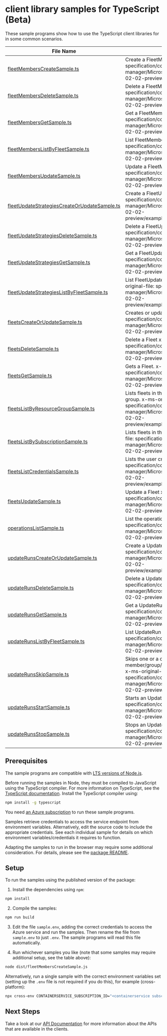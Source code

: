 # client library samples for TypeScript (Beta)

These sample programs show how to use the TypeScript client libraries for in some common scenarios.

| **File Name**                                                                             | **Description**                                                                                                                                                                                                                                    |
| ----------------------------------------------------------------------------------------- | -------------------------------------------------------------------------------------------------------------------------------------------------------------------------------------------------------------------------------------------------- |
| [fleetMembersCreateSample.ts][fleetmemberscreatesample]                                   | Create a FleetMember x-ms-original-file: specification/containerservice/resource-manager/Microsoft.ContainerService/fleet/preview/2024-02-02-preview/examples/FleetMembers_Create.json                                                             |
| [fleetMembersDeleteSample.ts][fleetmembersdeletesample]                                   | Delete a FleetMember x-ms-original-file: specification/containerservice/resource-manager/Microsoft.ContainerService/fleet/preview/2024-02-02-preview/examples/FleetMembers_Delete.json                                                             |
| [fleetMembersGetSample.ts][fleetmembersgetsample]                                         | Get a FleetMember x-ms-original-file: specification/containerservice/resource-manager/Microsoft.ContainerService/fleet/preview/2024-02-02-preview/examples/FleetMembers_Get.json                                                                   |
| [fleetMembersListByFleetSample.ts][fleetmemberslistbyfleetsample]                         | List FleetMember resources by Fleet x-ms-original-file: specification/containerservice/resource-manager/Microsoft.ContainerService/fleet/preview/2024-02-02-preview/examples/FleetMembers_ListByFleet.json                                         |
| [fleetMembersUpdateSample.ts][fleetmembersupdatesample]                                   | Update a FleetMember x-ms-original-file: specification/containerservice/resource-manager/Microsoft.ContainerService/fleet/preview/2024-02-02-preview/examples/FleetMembers_Update.json                                                             |
| [fleetUpdateStrategiesCreateOrUpdateSample.ts][fleetupdatestrategiescreateorupdatesample] | Create a FleetUpdateStrategy x-ms-original-file: specification/containerservice/resource-manager/Microsoft.ContainerService/fleet/preview/2024-02-02-preview/examples/UpdateStrategies_CreateOrUpdate.json                                         |
| [fleetUpdateStrategiesDeleteSample.ts][fleetupdatestrategiesdeletesample]                 | Delete a FleetUpdateStrategy x-ms-original-file: specification/containerservice/resource-manager/Microsoft.ContainerService/fleet/preview/2024-02-02-preview/examples/UpdateStrategies_Delete.json                                                 |
| [fleetUpdateStrategiesGetSample.ts][fleetupdatestrategiesgetsample]                       | Get a FleetUpdateStrategy x-ms-original-file: specification/containerservice/resource-manager/Microsoft.ContainerService/fleet/preview/2024-02-02-preview/examples/UpdateStrategies_Get.json                                                       |
| [fleetUpdateStrategiesListByFleetSample.ts][fleetupdatestrategieslistbyfleetsample]       | List FleetUpdateStrategy resources by Fleet x-ms-original-file: specification/containerservice/resource-manager/Microsoft.ContainerService/fleet/preview/2024-02-02-preview/examples/UpdateStrategies_ListByFleet.json                             |
| [fleetsCreateOrUpdateSample.ts][fleetscreateorupdatesample]                               | Creates or updates a Fleet. x-ms-original-file: specification/containerservice/resource-manager/Microsoft.ContainerService/fleet/preview/2024-02-02-preview/examples/Fleets_CreateOrUpdate.json                                                    |
| [fleetsDeleteSample.ts][fleetsdeletesample]                                               | Delete a Fleet x-ms-original-file: specification/containerservice/resource-manager/Microsoft.ContainerService/fleet/preview/2024-02-02-preview/examples/Fleets_Delete.json                                                                         |
| [fleetsGetSample.ts][fleetsgetsample]                                                     | Gets a Fleet. x-ms-original-file: specification/containerservice/resource-manager/Microsoft.ContainerService/fleet/preview/2024-02-02-preview/examples/Fleets_Get.json                                                                             |
| [fleetsListByResourceGroupSample.ts][fleetslistbyresourcegroupsample]                     | Lists fleets in the specified subscription and resource group. x-ms-original-file: specification/containerservice/resource-manager/Microsoft.ContainerService/fleet/preview/2024-02-02-preview/examples/Fleets_ListByResourceGroup.json            |
| [fleetsListBySubscriptionSample.ts][fleetslistbysubscriptionsample]                       | Lists fleets in the specified subscription. x-ms-original-file: specification/containerservice/resource-manager/Microsoft.ContainerService/fleet/preview/2024-02-02-preview/examples/Fleets_ListBySub.json                                         |
| [fleetsListCredentialsSample.ts][fleetslistcredentialssample]                             | Lists the user credentials of a Fleet. x-ms-original-file: specification/containerservice/resource-manager/Microsoft.ContainerService/fleet/preview/2024-02-02-preview/examples/Fleets_ListCredentialsResult.json                                  |
| [fleetsUpdateSample.ts][fleetsupdatesample]                                               | Update a Fleet x-ms-original-file: specification/containerservice/resource-manager/Microsoft.ContainerService/fleet/preview/2024-02-02-preview/examples/Fleets_PatchTags.json                                                                      |
| [operationsListSample.ts][operationslistsample]                                           | List the operations for the provider x-ms-original-file: specification/containerservice/resource-manager/Microsoft.ContainerService/fleet/preview/2024-02-02-preview/examples/Operations_List.json                                                 |
| [updateRunsCreateOrUpdateSample.ts][updaterunscreateorupdatesample]                       | Create a UpdateRun x-ms-original-file: specification/containerservice/resource-manager/Microsoft.ContainerService/fleet/preview/2024-02-02-preview/examples/UpdateRuns_CreateOrUpdate.json                                                         |
| [updateRunsDeleteSample.ts][updaterunsdeletesample]                                       | Delete a UpdateRun x-ms-original-file: specification/containerservice/resource-manager/Microsoft.ContainerService/fleet/preview/2024-02-02-preview/examples/UpdateRuns_Delete.json                                                                 |
| [updateRunsGetSample.ts][updaterunsgetsample]                                             | Get a UpdateRun x-ms-original-file: specification/containerservice/resource-manager/Microsoft.ContainerService/fleet/preview/2024-02-02-preview/examples/UpdateRuns_Get.json                                                                       |
| [updateRunsListByFleetSample.ts][updaterunslistbyfleetsample]                             | List UpdateRun resources by Fleet x-ms-original-file: specification/containerservice/resource-manager/Microsoft.ContainerService/fleet/preview/2024-02-02-preview/examples/UpdateRuns_ListByFleet.json                                             |
| [updateRunsSkipSample.ts][updaterunsskipsample]                                           | Skips one or a combination of member/group/stage/afterStageWait(s) of an update run. x-ms-original-file: specification/containerservice/resource-manager/Microsoft.ContainerService/fleet/preview/2024-02-02-preview/examples/UpdateRuns_Skip.json |
| [updateRunsStartSample.ts][updaterunsstartsample]                                         | Starts an UpdateRun. x-ms-original-file: specification/containerservice/resource-manager/Microsoft.ContainerService/fleet/preview/2024-02-02-preview/examples/UpdateRuns_Start.json                                                                |
| [updateRunsStopSample.ts][updaterunsstopsample]                                           | Stops an UpdateRun. x-ms-original-file: specification/containerservice/resource-manager/Microsoft.ContainerService/fleet/preview/2024-02-02-preview/examples/UpdateRuns_Stop.json                                                                  |

## Prerequisites

The sample programs are compatible with [LTS versions of Node.js](https://github.com/nodejs/release#release-schedule).

Before running the samples in Node, they must be compiled to JavaScript using the TypeScript compiler. For more information on TypeScript, see the [TypeScript documentation][typescript]. Install the TypeScript compiler using:

```bash
npm install -g typescript
```

You need [an Azure subscription][freesub] to run these sample programs.

Samples retrieve credentials to access the service endpoint from environment variables. Alternatively, edit the source code to include the appropriate credentials. See each individual sample for details on which environment variables/credentials it requires to function.

Adapting the samples to run in the browser may require some additional consideration. For details, please see the [package README][package].

## Setup

To run the samples using the published version of the package:

1. Install the dependencies using `npm`:

```bash
npm install
```

2. Compile the samples:

```bash
npm run build
```

3. Edit the file `sample.env`, adding the correct credentials to access the Azure service and run the samples. Then rename the file from `sample.env` to just `.env`. The sample programs will read this file automatically.

4. Run whichever samples you like (note that some samples may require additional setup, see the table above):

```bash
node dist/fleetMembersCreateSample.js
```

Alternatively, run a single sample with the correct environment variables set (setting up the `.env` file is not required if you do this), for example (cross-platform):

```bash
npx cross-env CONTAINERSERVICE_SUBSCRIPTION_ID="<containerservice subscription id>" CONTAINERSERVICE_RESOURCE_GROUP="<containerservice resource group>" node dist/fleetMembersCreateSample.js
```

## Next Steps

Take a look at our [API Documentation][apiref] for more information about the APIs that are available in the clients.

[fleetmemberscreatesample]: https://github.com/Azure/azure-sdk-for-js/blob/main/sdk/containerservice/arm-containerservicefleet/samples/v1-beta/typescript/src/fleetMembersCreateSample.ts
[fleetmembersdeletesample]: https://github.com/Azure/azure-sdk-for-js/blob/main/sdk/containerservice/arm-containerservicefleet/samples/v1-beta/typescript/src/fleetMembersDeleteSample.ts
[fleetmembersgetsample]: https://github.com/Azure/azure-sdk-for-js/blob/main/sdk/containerservice/arm-containerservicefleet/samples/v1-beta/typescript/src/fleetMembersGetSample.ts
[fleetmemberslistbyfleetsample]: https://github.com/Azure/azure-sdk-for-js/blob/main/sdk/containerservice/arm-containerservicefleet/samples/v1-beta/typescript/src/fleetMembersListByFleetSample.ts
[fleetmembersupdatesample]: https://github.com/Azure/azure-sdk-for-js/blob/main/sdk/containerservice/arm-containerservicefleet/samples/v1-beta/typescript/src/fleetMembersUpdateSample.ts
[fleetupdatestrategiescreateorupdatesample]: https://github.com/Azure/azure-sdk-for-js/blob/main/sdk/containerservice/arm-containerservicefleet/samples/v1-beta/typescript/src/fleetUpdateStrategiesCreateOrUpdateSample.ts
[fleetupdatestrategiesdeletesample]: https://github.com/Azure/azure-sdk-for-js/blob/main/sdk/containerservice/arm-containerservicefleet/samples/v1-beta/typescript/src/fleetUpdateStrategiesDeleteSample.ts
[fleetupdatestrategiesgetsample]: https://github.com/Azure/azure-sdk-for-js/blob/main/sdk/containerservice/arm-containerservicefleet/samples/v1-beta/typescript/src/fleetUpdateStrategiesGetSample.ts
[fleetupdatestrategieslistbyfleetsample]: https://github.com/Azure/azure-sdk-for-js/blob/main/sdk/containerservice/arm-containerservicefleet/samples/v1-beta/typescript/src/fleetUpdateStrategiesListByFleetSample.ts
[fleetscreateorupdatesample]: https://github.com/Azure/azure-sdk-for-js/blob/main/sdk/containerservice/arm-containerservicefleet/samples/v1-beta/typescript/src/fleetsCreateOrUpdateSample.ts
[fleetsdeletesample]: https://github.com/Azure/azure-sdk-for-js/blob/main/sdk/containerservice/arm-containerservicefleet/samples/v1-beta/typescript/src/fleetsDeleteSample.ts
[fleetsgetsample]: https://github.com/Azure/azure-sdk-for-js/blob/main/sdk/containerservice/arm-containerservicefleet/samples/v1-beta/typescript/src/fleetsGetSample.ts
[fleetslistbyresourcegroupsample]: https://github.com/Azure/azure-sdk-for-js/blob/main/sdk/containerservice/arm-containerservicefleet/samples/v1-beta/typescript/src/fleetsListByResourceGroupSample.ts
[fleetslistbysubscriptionsample]: https://github.com/Azure/azure-sdk-for-js/blob/main/sdk/containerservice/arm-containerservicefleet/samples/v1-beta/typescript/src/fleetsListBySubscriptionSample.ts
[fleetslistcredentialssample]: https://github.com/Azure/azure-sdk-for-js/blob/main/sdk/containerservice/arm-containerservicefleet/samples/v1-beta/typescript/src/fleetsListCredentialsSample.ts
[fleetsupdatesample]: https://github.com/Azure/azure-sdk-for-js/blob/main/sdk/containerservice/arm-containerservicefleet/samples/v1-beta/typescript/src/fleetsUpdateSample.ts
[operationslistsample]: https://github.com/Azure/azure-sdk-for-js/blob/main/sdk/containerservice/arm-containerservicefleet/samples/v1-beta/typescript/src/operationsListSample.ts
[updaterunscreateorupdatesample]: https://github.com/Azure/azure-sdk-for-js/blob/main/sdk/containerservice/arm-containerservicefleet/samples/v1-beta/typescript/src/updateRunsCreateOrUpdateSample.ts
[updaterunsdeletesample]: https://github.com/Azure/azure-sdk-for-js/blob/main/sdk/containerservice/arm-containerservicefleet/samples/v1-beta/typescript/src/updateRunsDeleteSample.ts
[updaterunsgetsample]: https://github.com/Azure/azure-sdk-for-js/blob/main/sdk/containerservice/arm-containerservicefleet/samples/v1-beta/typescript/src/updateRunsGetSample.ts
[updaterunslistbyfleetsample]: https://github.com/Azure/azure-sdk-for-js/blob/main/sdk/containerservice/arm-containerservicefleet/samples/v1-beta/typescript/src/updateRunsListByFleetSample.ts
[updaterunsskipsample]: https://github.com/Azure/azure-sdk-for-js/blob/main/sdk/containerservice/arm-containerservicefleet/samples/v1-beta/typescript/src/updateRunsSkipSample.ts
[updaterunsstartsample]: https://github.com/Azure/azure-sdk-for-js/blob/main/sdk/containerservice/arm-containerservicefleet/samples/v1-beta/typescript/src/updateRunsStartSample.ts
[updaterunsstopsample]: https://github.com/Azure/azure-sdk-for-js/blob/main/sdk/containerservice/arm-containerservicefleet/samples/v1-beta/typescript/src/updateRunsStopSample.ts
[apiref]: https://docs.microsoft.com/javascript/api/@azure/arm-containerservicefleet?view=azure-node-preview
[freesub]: https://azure.microsoft.com/free/
[package]: https://github.com/Azure/azure-sdk-for-js/tree/main/sdk/containerservice/arm-containerservicefleet/README.md
[typescript]: https://www.typescriptlang.org/docs/home.html
